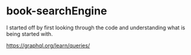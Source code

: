 # book-searchEngine

I started off by first looking through the code and understanding what is being started with. 

https://graphql.org/learn/queries/